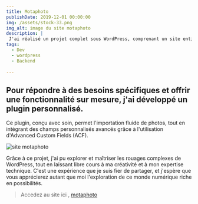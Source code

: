 ```yaml
---
title: Motaphoto
publishDate: 2019-12-01 00:00:00
img: /assets/stock-33.png
img_alt: image du site motaphoto
description: |
 J'ai réalisé un projet complet sous WordPress, comprenant un site entièrement personnalisé
tags:
  - Dev
  - wordpress
  - Backend
 
---
```

## Pour répondre à des besoins spécifiques et offrir une fonctionnalité sur mesure, j'ai développé un plugin personnalisé. 

Ce plugin, conçu avec soin, permet l'importation fluide de photos, tout en intégrant des champs personnalisés avancés grâce à l'utilisation d'Advanced Custom Fields (ACF).


<img src="/assets/stock-333.png" alt="site motaphoto">


Grâce à ce projet, j'ai pu explorer et maîtriser les rouages complexes de WordPress, tout en laissant libre cours à ma créativité et à mon expertise technique. C'est une expérience que je suis fier de partager, et j'espère que vous apprécierez autant que moi l'exploration de ce monde numérique riche en possibilités. 

>Accedez au site ici , <a href="#">motaphoto</a> 